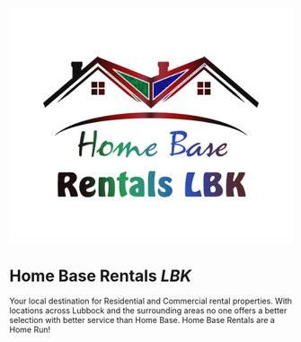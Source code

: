 <div align="center">

![screenshot](./logo-mockup.png)

</div>

# Home Base Rentals _LBK_

Your local destination for Residential and Commercial rental properties. With locations across Lubbock and the surrounding areas no one offers a better selection with better service than Home Base. Home Base Rentals are a Home Run!
